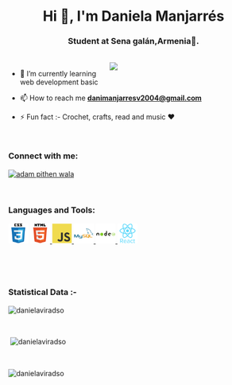 <h1 align="center">Hi 👋, I'm Daniela Manjarrés</h1>
<h3 align="center">Student at Sena galán,Armenia🌟.</h3>

<br>
<img align= "right" width= "300" src= "https://pa1.narvii.com/6580/8098c6e9207376889eeb0532d9f5a0723c4d73f5_hq.gif"/>

- 🌱 I’m currently learning web development basic

- 📫 How to reach me **danimanjarresv2004@gmail.com**

- ⚡ Fun fact :- Crochet, crafts, read  and music ❤

<br>

<h3 align="left">Connect with me:</h3>
<p align="left">
  
  <a href="https://www.facebook.com/daniela.manjarresvirviescas/" target="blank"><img align="center"
      src="https://raw.githubusercontent.com/rahuldkjain/github-profile-readme-generator/master/src/images/icons/Social/facebook.svg"
      alt="adam pithen wala" height="30" width="40" /></a>
</p>

<br>

<h3 align="left">Languages and Tools:</h3>
<p align="left"> 
    <img
      src="https://raw.githubusercontent.com/devicons/devicon/master/icons/css3/css3-original-wordmark.svg" alt="css3"
      width="40" height="40" /> </a> <a href="https://www.w3.org/html/" target="_blank" rel="noreferrer">
  <img
      src="https://raw.githubusercontent.com/devicons/devicon/master/icons/html5/html5-original-wordmark.svg"
      alt="html5" width="40" height="40" /> </a> <a href="https://www.adobe.com/in/products/illustrator.html"
    target="_blank" rel="noreferrer">
  <img
      src="https://raw.githubusercontent.com/devicons/devicon/master/icons/javascript/javascript-original.svg"
      alt="javascript" width="40" height="40" /> </a> <a href="https://kotlinlang.org" target="_blank" rel="noreferrer">
  <img
      src="https://raw.githubusercontent.com/devicons/devicon/master/icons/mysql/mysql-original-wordmark.svg"
      alt="mysql" width="40" height="40" /> </a> </a> <a href="https://nodejs.org" target="_blank" rel="noreferrer">
  <img
      src="https://raw.githubusercontent.com/devicons/devicon/master/icons/nodejs/nodejs-original-wordmark.svg"
      alt="nodejs" width="40" height="40" /> </a> <a href="https://pandas.pydata.org/" target="_blank" rel="noreferrer">
  <img
      src="https://raw.githubusercontent.com/devicons/devicon/master/icons/react/react-original-wordmark.svg"
      alt="react" width="40" height="40" /> </a> <a href="https://sass-lang.com" target="_blank" rel="noreferrer"
<p/>
<br>


      
<p align="left"> <a href="https://twitter.com/" target="blank"><img
      src="https://img.shields.io/twitter/follow/?logo=twitter&style=for-the-badge" alt="" /></a> </p>

<br>

<h3>Statistical Data :-</h3>
<p><img align="center"
    src="https://github-readme-stats.vercel.app/api/top-langs?username=danielaviradso&show_icons=true&locale=en&bg_color=0d1117&text_color=ffffff&layout=compact"
    alt="danielaviradso" 
    bg_color=#808080/></p>

<br>

<p>&nbsp;<img align="center" src="https://github-readme-stats.vercel.app/api?username=danielaviradso&show_icons=true&locale=en&bg_color=0d1117&text_color=ffffff&repo=convoychat"
    alt="danielaviradso" /></p>

<br>

<p><img align="center" src="https://github-readme-streak-stats.herokuapp.com/?user=danielaviradso&theme=dark&background=0d1117&date_format=M%20j%5B%2C%20Y%5D" alt="danielaviradso" /></p>
      
<p align="left"> <a href="https://twitter.com/" target="blank"><img
      src="https://img.shields.io/twitter/follow/?logo=twitter&style=for-the-badge" alt="" /></a> </p>

